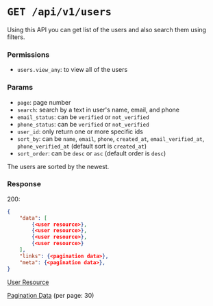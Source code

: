 # `GET /api/v1/users`
Using this API you can get list of the users and also search them using filters.


### Permissions

- `users.view_any`: to view all of the users

### Params

- `page`: page number
- `search`: search by a text in user's name, email, and phone
- `email_status`: can be `verified` or `not_verified`
- `phone_status`: can be `verified` or `not_verified`
- `user_id`: only return one or more specific ids
- `sort_by`: can be `name`, `email`, `phone`, `created_at`, `email_verified_at`, `phone_verified_at` (default sort is `created_at`)
- `sort_order`: can be `desc` or `asc` (default order is `desc`)

The users are sorted by the newest.

### Response

200:
```json
{
    "data": [
        {<user resource>},
        {<user resource>},
        {<user resource>},
        {<user resource>}
    ],
    "links": {<pagination data>},
    "meta": {<pagination data>},
}
```

[User Resource](../resources/user.md)

[Pagination Data](../pagination-data.md) (per page: 30)
